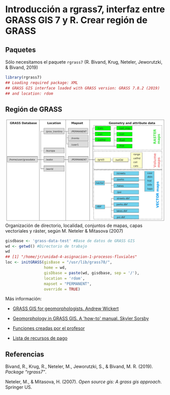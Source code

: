 Introducción a rgrass7, interfaz entre GRASS GIS 7 y R. Crear región de GRASS
================

<!-- Este .md fue generado a partir del .Rmd homónimo. Edítese el .Rmd -->
Paquetes
--------

Sólo necesitamos el paquete `rgrass7` (R. Bivand, Krug, Neteler, Jeworutzki, & Bivand, 2019)

``` r
library(rgrass7)
## Loading required package: XML
## GRASS GIS interface loaded with GRASS version: GRASS 7.8.2 (2019)
## and location: rdom
```

Región de GRASS
---------------

![](img/organizacion-grass-gis.jpg) Organización de directorio, localidad, conjuntos de mapas, capas vectoriales y ráster, según M. Neteler & Mitasova (2007)

``` r
gisdbase <- 'grass-data-test' #Base de datos de GRASS GIS
wd <- getwd() #Directorio de trabajo
wd
## [1] "/home/jr/unidad-4-asignacion-1-procesos-fluviales"
loc <- initGRASS(gisBase = "/usr/lib/grass78/",
                 home = wd,
                 gisDbase = paste(wd, gisdbase, sep = '/'),
                 location = 'rdom',
                 mapset = "PERMANENT",
                 override = TRUE)
```

Más información:

-   [GRASS GIS for geomorphologists. Andrew Wickert](https://github.com/awickert/GRASS-GIS-for-geomorphologists)

-   [Geomorphology in GRASS GIS. A 'how-to' manual. Skyler Sorsby](https://es.slideshare.net/SkylerSorsby/introduction-to-geomorphology-in-grass-gis-by-skyler-sorsby)

-   [Funciones creadas por el profesor](https://github.com/geofis/rgrass)

-   [Lista de recursos de pago](https://grass.osgeo.org/documentation/books/)

Referencias
-----------

Bivand, R., Krug, R., Neteler, M., Jeworutzki, S., & Bivand, M. R. (2019). *Package “rgrass7”*.

Neteler, M., & Mitasova, H. (2007). *Open source gis: A grass gis approach*. Springer US.
